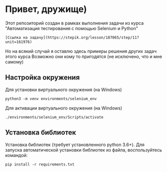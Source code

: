 # Привет, дружище)

Этот репозиторий создан в рамках выполнения задачи из курса "Автоматизация тестирования с помощью Selenium и Python"

    [Ссылка на задачу](https://stepik.org/lesson/187065/step/11?unit=161976)

Но на всякий случай я оставлю здесь примеры решения других задач этого курса
Возможно они кому то пригодятся (не исключено, что и мне самому)

## Настройка окружения

Для установки виртуального окружения (на Windows)

    python3 -m venv environments/selenium_env

Для активации виртуального окружения (на Windows)

    ./environments/selenium_env/Scripts/activate

## Установка библиотек

Установка библиотек (требует установленного python 3.6+).
Для запуска автоматической установки библиотек из файла, воспользуйтесь командой:

    pip install -r requirements.txt
